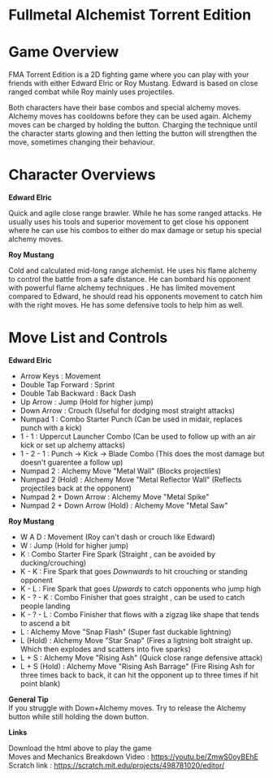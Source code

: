 # Fullmetal Alchemist Torrent Edition
# Game Overview
FMA Torrent Edition is a 2D fighting game where you can play with your friends with either
Edward Elric or Roy Mustang. Edward is based on close ranged combat while Roy mainly uses projectiles. <br />

Both characters have their base combos and special alchemy moves. Alchemy moves has cooldowns before they can be used again. Alchemy moves can be charged by holding the button. Charging the technique until the character starts glowing and then letting the button will strengthen the move, sometimes changing their behaviour.<br />

# Character Overviews

**Edward Elric** <br />

Quick and agile close range brawler. While he has some ranged attacks. He usually uses his tools and superior movement to get close his opponent where he can use his combos to either do max damage or setup his special alchemy moves.

**Roy Mustang** <br />

Cold and calculated mid-long range alchemist. He uses his flame alchemy to control the battle from a safe distance. He can bombard his opponent with powerful flame alchemy techniques . He has limited movement compared to Edward, he should read his opponents movement to catch him with the right moves. He has some defensive tools to help him as well.

# Move List and Controls

**Edward Elric** <br />

- Arrow Keys : Movement
- Double Tap Forward : Sprint
- Double Tab Backward : Back Dash
- Up Arrow : Jump   (Hold for higher jump)
- Down Arrow : Crouch   (Useful for dodging most straight attacks)
- Numpad 1 : Combo Starter Punch   (Can be used in midair, replaces punch with a kick)
- 1 - 1 : Uppercut Launcher Combo   (Can be used to follow up with an air kick or set up alchemy attacks)
- 1 - 2 - 1 : Punch -> Kick -> Blade Combo   (This does the most damage but doesn't guarentee a follow up)
- Numpad 2 : Alchemy Move "Metal Wall"   (Blocks projectiles)
- Numpad 2 (Hold) : Alchemy Move "Metal Reflector Wall"   (Reflects projectiles back at the opponent)
- Numpad 2 + Down Arrow : Alchemy Move "Metal Spike"
- Numpad 2 + Down Arrow (Hold) : Alchemy Move "Metal Saw"

**Roy Mustang** <br />
- W A D : Movement (Roy can't dash or crouch like Edward)
- W : Jump   (Hold for higher jump)
- K : Combo Starter Fire Spark (Straight , can be avoided by ducking/crouching)
- K - K : Fire Spark that goes *Downwards* to hit crouching or standing opponent
- K - L : Fire Spark that goes *Upwards* to catch opponents who jump high
- K - ? - K : Combo Finisher that goes straight , can be used to catch people landing
- K - ? - L : Combo Finisher that flows with a zigzag like shape that tends to ascend a bit
- L : Alchemy Move "Snap Flash"  (Super fast duckable lightning)
- L (Hold) : Alchemy Move "Star Snap"    (Fires a ligtning bolt straight up. Which then explodes and scatters into five sparks)
- L + S : Alchemy Move "Rising Ash"     (Quick close range defensive attack)
- L + S (Hold) : Alchemy Move "Rising Ash Barrage"   (Fire Rising Ash for three times back to back, it can hit the opponent up to three times if hit point blank)

**General Tip**<br />
If you struggle with Down+Alchemy moves. Try to release the Alchemy button while still holding the down button.


**Links**<br />

Download the html above to play the game <br />
Moves and Mechanics Breakdown Video : https://youtu.be/ZmwS0oyBEhE <br />
Scratch link : https://scratch.mit.edu/projects/498781020/editor/
